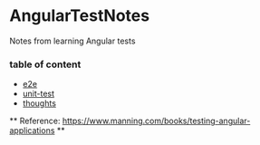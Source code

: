 # AngularTestNotes
Notes from learning Angular tests

### table of content
* [e2e](https://github.com/imskojs/AngularTestNotes/blob/master/e2e.md)
* [unit-test](https://github.com/imskojs/AngularTestNotes/blob/master/unit-test.md)
* [thoughts](https://github.com/imskojs/AngularTestNotes/blob/master/thoughts.md)


** Reference: https://www.manning.com/books/testing-angular-applications **
